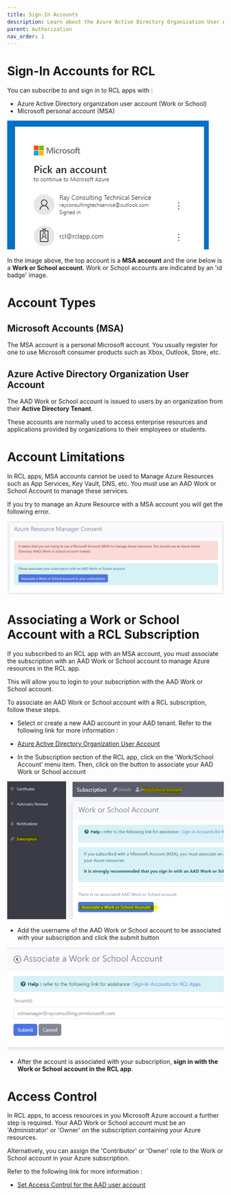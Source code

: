 ```yaml
---
title: Sign-In Accounts
description: Learn about the Azure Active Directory Organization User Account and Microsoft Personal Account used tp sign-in to RCL apps
parent: Authorization
nav_order: 1
---
```


# Sign-In Accounts for RCL

You can subscribe to and sign in to RCL apps with :

- Azure Active Directory organization user account (Work or School)
- Microsoft personal account (MSA)

![image](../images/authorization_signin/signin-account-types.png)

In the image above, the top account is a **MSA account** and the one below is a **Work or School account**. Work or School accounts are indicated by an 'id badge' image.

# Account Types

## Microsoft Accounts (MSA)

The MSA account is a personal Microsoft account. You usually register for one to use Microsoft consumer products such as Xbox, Outlook, Store, etc.

## Azure Active Directory Organization User Account

The AAD Work or School account is issued to users by an organization from their **Active Directory Tenant**. 

These accounts are normally used to access enterprise resources and applications provided by organizations to their employees or students.

# Account Limitations

In RCL apps, MSA accounts cannot be used to Manage Azure Resources such as App Services, Key Vault, DNS, etc. You must use an AAD Work or School Account to manage these services.

If you try to manage an Azure Resource with a MSA account you will get the following error.

![image](../images/authorization_signin/arm-consent-error.PNG)

# Associating a Work or School Account with a RCL Subscription

If you subscribed to an RCL app with an MSA account, you must associate the subscription with an AAD Work or School account to manage Azure resources in the RCL app.

This will allow you to login to your subscription with the AAD Work or School account.

To associate an AAD Work or School account with a RCL subscription, follow these steps.

- Select or create a new AAD account in your AAD tenant. Refer to the following link for more information :

- [Azure Active Directory Organization User Account](./aad-account-user)

- In the Subscription section of the RCL app, click on the 'Work/School Account' menu item. Then, click on the button to associate your AAD Work or School account

![image](../images/authorization_signin/signin-aad-associate-open.png)

- Add the username of the AAD Work or School account to be associated with your subscription and click the submit button

![image](../images/authorization_signin/signin-aad-associate.png)

- After the account is associated with your subscription, **sign in with the Work or School account in the RCL app**.

# Access Control

In RCL apps, to access resources in you Microsoft Azure account a further step is required. Your AAD Work or School account must be an 'Administrator' or 'Owner' on the subscription containing your Azure resources. 

Alternatively, you can assign the 'Contributor' or 'Owner' role to the Work or School account in your Azure subscription.

Refer to the following link for more information :

- [Set Access Control for the AAD user account](./access-control-user)






